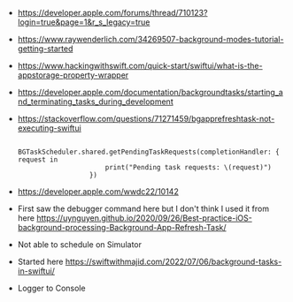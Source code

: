 - https://developer.apple.com/forums/thread/710123?login=true&page=1&r_s_legacy=true
- https://www.raywenderlich.com/34269507-background-modes-tutorial-getting-started
- https://www.hackingwithswift.com/quick-start/swiftui/what-is-the-appstorage-property-wrapper
- https://developer.apple.com/documentation/backgroundtasks/starting_and_terminating_tasks_during_development
- https://stackoverflow.com/questions/71271459/bgapprefreshtask-not-executing-swiftui
	  
                        BGTaskScheduler.shared.getPendingTaskRequests(completionHandler: { request in
                            print("Pending task requests: \(request)")
                        })
- https://developer.apple.com/wwdc22/10142
- First saw the debugger command here but I don't think I used it from here https://uynguyen.github.io/2020/09/26/Best-practice-iOS-background-processing-Background-App-Refresh-Task/
- Not able to schedule on Simulator
- Started here https://swiftwithmajid.com/2022/07/06/background-tasks-in-swiftui/
- Logger to Console